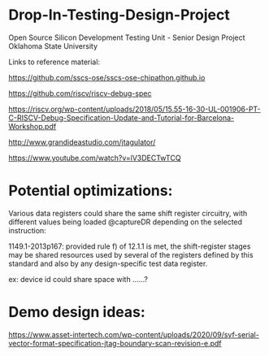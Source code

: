 # Drop-In-Testing-Design-Project
Open Source Silicon Development Testing Unit - Senior Design Project<br>
Oklahoma State University<br>

Links to reference material:

https://github.com/sscs-ose/sscs-ose-chipathon.github.io

https://github.com/riscv/riscv-debug-spec

https://riscv.org/wp-content/uploads/2018/05/15.55-16-30-UL-001906-PT-C-RISCV-Debug-Specification-Update-and-Tutorial-for-Barcelona-Workshop.pdf

http://www.grandideastudio.com/jtagulator/

https://www.youtube.com/watch?v=lV3DECTwTCQ


# Potential optimizations:

Various data registers could share the same shift register circuitry, with different values being loaded @captureDR depending on the selected instruction:

1149.1-2013p167: provided rule f) of 12.1.1 is met, the shift-register stages may be shared resources used by several of
the registers defined by this standard and also by any design-specific test data register.

ex: device id could share space with ......?


# Demo design ideas:

https://www.asset-intertech.com/wp-content/uploads/2020/09/svf-serial-vector-format-specification-jtag-boundary-scan-revision-e.pdf
